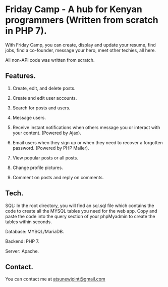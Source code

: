 # Friday Camp - A hub for Kenyan programmers (Written from scratch in PHP 7).

With Friday Camp, you can create, display and update your resume, find jobs, find a co-founder, message your hero, meet other techies, all here.

All non-API code was written from scratch.



## Features.

1. Create, edit, and delete posts.

2. Create and edit user accounts.

3. Search for posts and users.

4. Message users.

5. Receive instant notifications when others message you or interact with your content. (Powered by Ajax).

6. Email users when they sign up or when they need to recover a forgotten password. (Powered by PHP Mailer).

7. View popular posts or all posts.

8. Change profile pictures.

9. Comment on posts and reply on comments.



## Tech.

SQL: In the root directory, you will find an sql.sql file which contains the code to create all the MYSQL tables you need for the web app. Copy and paste the code into the query section of your phpMyadmin to create the tables within seconds. 

Database: MYSQL/MariaDB.

Backend: PHP 7.

Server: Apache.


## Contact.

You can contact me at atsunewjoint@gmail.com


